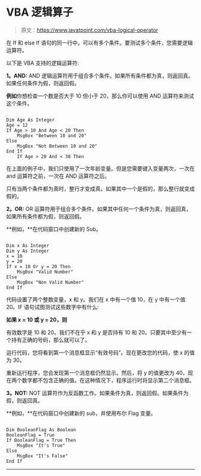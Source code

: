 # VBA 逻辑算子

> 原文：<https://www.javatpoint.com/vba-logical-operator>

在 If 和 else If 语句的同一行中，可以有多个条件。要测试多个条件，您需要逻辑运算符。

以下是 VBA 支持的逻辑运算符:

**1。AND:** AND 逻辑运算符用于组合多个条件。如果所有条件都为真，则返回真。如果任何条件为假，则返回假。

**例如**你想检查一个数是否大于 10 但小于 20，那么你可以使用 AND 运算符来测试这个条件。

```

Dim Age As Integer
Age = 12
If Age > 10 And Age < 20 Then
    MsgBox "Between 10 and 20"
Else
    MsgBox "Not Between 10 and 20"
End If
    If Age > 20 And < 30 Then

```

在上面的例子中，我们只使用了一次年龄变量。但是您需要键入变量两次，一次在 and 运算符之前，一次在 AND 运算符之后。

只有当两个条件都为真时，整行才变成真。如果其中一个是假的，那么整行就变成假的。

**2。OR:** OR 运算符用于组合多个条件。如果其中任何一个条件为真，则返回真，如果所有条件都为假，则返回假。

**例如，**在代码窗口中创建新的 Sub。

```

Dim x As Integer
Dim y As Integer
x = 10
y = 20
If x = 10 Or y = 20 Then
    MsgBox "Valid Number"
Else
    MsgBox "Non Valid Number"
End If

```

代码设置了两个整数变量，x 和 y。我们在 x 中有一个值 10，在 y 中有一个值 20。IF 语句试图测试这些数字中有什么:

**如果 x = 10 或 y = 20，则**

有效数字是 10 和 20。我们不在乎 x 和 y 是否持有 10 和 20。只要其中至少有一个持有正确的号码，那么就可以了。

运行代码，您将看到第一个消息框显示“有效号码”。现在更改您的代码，使 x 的值为 30。

重新运行程序，您会发现第一个消息框仍然显示。然后，将 y 的值更改为 40，现在两个数字都不包含正确的值。在这种情况下，程序运行时将显示第二个消息框。

**3。NOT:** NOT 运算符作为反函数工作。如果条件为真，则返回假。如果条件为假，则返回真。

**例如，**在代码窗口中创建新的 sub，并使用布尔 Flag 变量。

```

Dim BooleanFlag As Boolean
BooleanFlag = True
If BooleanFlag = True Then
    MsgBox "It's True"
Else
    MsgBox "It's False"
End If

```

* * *